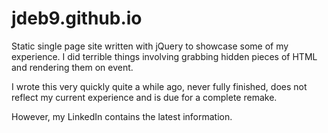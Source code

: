 # jdeb9.github.io

Static single page site written with jQuery to showcase some of my experience. I did terrible things involving grabbing hidden pieces of HTML and rendering them on event.

I wrote this very quickly quite a while ago, never fully finished, does not reflect my current experience and is due for a complete remake. 

However, my LinkedIn contains the latest information.
